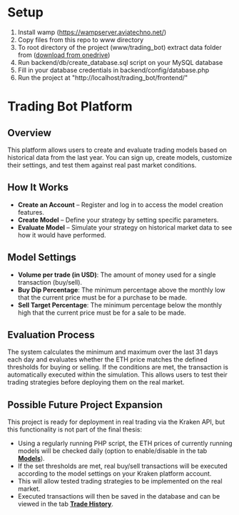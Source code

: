 # Setup
1. Install wamp (https://wampserver.aviatechno.net/)
2. Copy files from this repo to www directory
3. To root directory of the project (www/trading_bot) extract data folder from ([download from onedrive](https://gymtisnov-my.sharepoint.com/:u:/g/personal/vojtech_ondracek_gym-tisnov_cz/EdWz7-Sb1g9DoQZlDFpHmP4BXIsiD0igZvceHdJQ-N2q2Q?e=aZYw41))
4. Run backend/db/create_database.sql script on your MySQL database
5. Fill in your database credentials in backend/config/database.php
6. Run the project at "http://localhost/trading_bot/frontend/"


# Trading Bot Platform

## Overview
This platform allows users to create and evaluate trading models based on historical data from the last year. You can sign up, create models, customize their settings, and test them against real past market conditions.

## How It Works
- **Create an Account** – Register and log in to access the model creation features.
- **Create Model** – Define your strategy by setting specific parameters.
- **Evaluate Model** – Simulate your strategy on historical market data to see how it would have performed.

## Model Settings
- **Volume per trade (in USD)**: The amount of money used for a single transaction (buy/sell).
- **Buy Dip Percentage**: The minimum percentage above the monthly low that the current price must be for a purchase to be made.
- **Sell Target Percentage**: The minimum percentage below the monthly high that the current price must be for a sale to be made.

## Evaluation Process
The system calculates the minimum and maximum over the last 31 days each day and evaluates whether the ETH price matches the defined thresholds for buying or selling. If the conditions are met, the transaction is automatically executed within the simulation. This allows users to test their trading strategies before deploying them on the real market.

## Possible Future Project Expansion
This project is ready for deployment in real trading via the Kraken API, but this functionality is not part of the final thesis:

- Using a regularly running PHP script, the ETH prices of currently running models will be checked daily (option to enable/disable in the tab **[Models](models.php)**).
- If the set thresholds are met, real buy/sell transactions will be executed according to the model settings on your Kraken platform account.
- This will allow tested trading strategies to be implemented on the real market.
- Executed transactions will then be saved in the database and can be viewed in the tab **[Trade History](trade_history.php)**.
